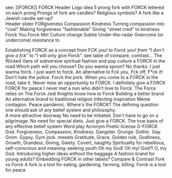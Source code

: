 see: [[FORCK]]
FORCK
Header
Logo idea
5 prong fork with FORCK lettered on each prong  Prongs of fork are candles? Religious symbols?  A fork like a Jewish candle set-up?  
Header slider
FORgiveness
Compassion
Kindness
Turning compassion into "cool"
Making forgiveness "fashionable"
Giving "street cred" to kindness
Forck You
Forck Me!
Culture change
Subtle Under-the-radar  Overcome (or undercome) resistance to 

Establishing FORCK as a concept
from F*CK you! to Forck you!
from "I don't give a f*ck" to "I will only give Forck".
see table of compare, contrast...
The Wicked Vans of subversive spiritual fashion and pop culture
a FORCK in the road
Which path will you choose?
Do you wanna spoon?
No thanks. I just wanna forck.
I just want to forck.
An alternative to F*ck you, F*ck off, F*ck it!
Don't hate the police. Forck the pork.
When you come to a FORCK in the road, take it.
Never miss an opportunity to FORCK.
I definitely give a FORCK
FORCK for peace
I never met a nun who didn't love to Forck.
The Force relies on The Forck
Jedi Knights know how to Forck
Building a better brand
An alternative brand to traditional religion
Infecting inspiration
Meme contagion. Peace pandemic.
Where's the FORCK?
The defining question one should ask of any belief system and philosophy.  
A more attractive doorway
No need to be initiated. Don't have to go on a pilgrimage. No need for special diets. Just give a FORCK.
The true basis of any effective belief system
Word play
Acronym
Poetic license
G-FORCK
God. Forgiveness. Compassion, Kindness.
Gangster. Grunge. Gothic. Gay. Grom. Gypsy. Gym jock. meeets Gratitude, Grace, Golden rule,  Godliness, Growth, Grandeur, Giving, Gaiety.
Covert, naughty Spirituality for rebellious, self-conscious and meaning-seeking youth
Oh my God!
Oh my! God?!
O, my God.
Introducing higher ideas without the baggage
A fashion brand for young adults?
Embedding FORCK in other labels?
Compare & Contrast
Fork vs Forck
A fork is a tool for eating, gardening, farming, killing.  Forck is a tool for peace 